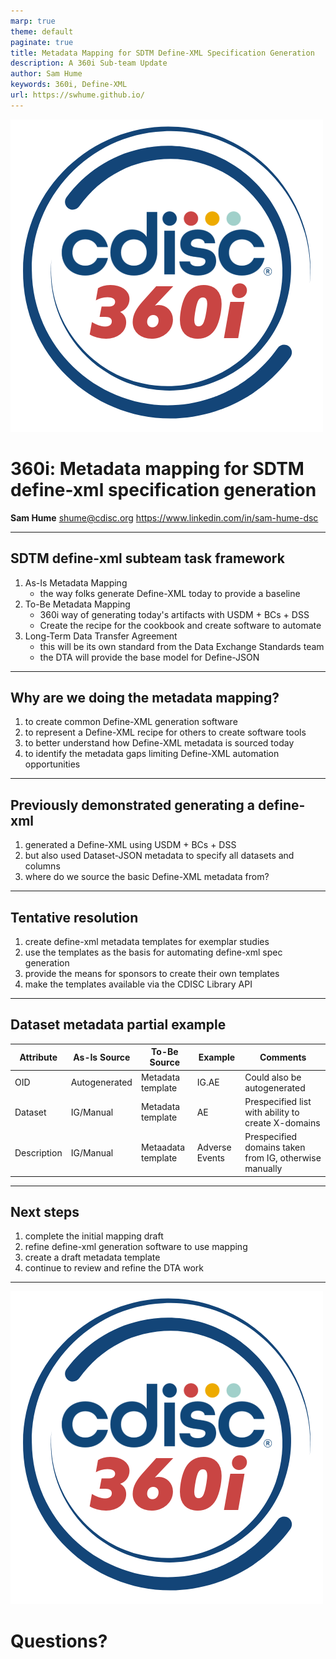 ```yaml
---
marp: true
theme: default
paginate: true
title: Metadata Mapping for SDTM Define-XML Specification Generation
description: A 360i Sub-team Update
author: Sam Hume
keywords: 360i, Define-XML
url: https://swhume.github.io/ 
---
```

![bg right 80% CDISC 360i](https://raw.githubusercontent.com/swhume/swhume.github.io/master/assets/images/360i-logo.png)

# 360i: Metadata mapping for SDTM define-xml specification generation
**Sam Hume**
shume@cdisc.org
https://www.linkedin.com/in/sam-hume-dsc

---

## SDTM define-xml subteam task framework
1. As-Is Metadata Mapping
    - the way folks generate Define-XML today to provide a baseline
2. To-Be Metadata Mapping
    - 360i way of generating today's artifacts with USDM + BCs + DSS
    - Create the recipe for the cookbook and create software to automate
3. Long-Term Data Transfer Agreement
    - this will be its own standard from the Data Exchange Standards team
    - the DTA will provide the base model for Define-JSON

---
## Why are we doing the metadata mapping?
1. to create common Define-XML generation software
2. to represent a Define-XML recipe for others to create software tools
3. to better understand how Define-XML metadata is sourced today
4. to identify the metadata gaps limiting Define-XML automation opportunities

---

## Previously demonstrated generating a define-xml
1. generated a Define-XML using USDM + BCs + DSS
2. but also used Dataset-JSON metadata to specify all datasets and columns
3. where do we source the basic Define-XML metadata from?

---
## Tentative resolution
1. create define-xml metadata templates for exemplar studies
2. use the templates as the basis for automating define-xml spec generation
3. provide the means for sponsors to create their own templates
4. make the templates available via the CDISC Library API

---
## Dataset metadata partial example

| **Attribute** | **As-Is Source** | **To-Be Source**   | **Example** | **Comments**                                           |
|---------------|------------------|--------------------|-------------|--------------------------------------------------------|
| OID           | Autogenerated	   | Metadata template  | IG.AE       | Could also be autogenerated                            |
| Dataset	     | IG/Manual	       | Metadata template  | AE          | Prespecified list with ability to create X-domains     |
| Description	| IG/Manual        | Metaadata template |Adverse Events | Prespecified domains taken from IG, otherwise manually |

---
## Next steps
1. complete the initial mapping draft
2. refine define-xml generation software to use mapping
3. create a draft metadata template
4. continue to review and refine the DTA work

---
![bg right 80% CDISC 360i](https://raw.githubusercontent.com/swhume/swhume.github.io/master/assets/images/360i-logo.png)

# Questions?
